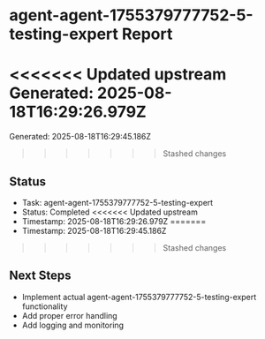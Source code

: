 # agent-agent-1755379777752-5-testing-expert Report

<<<<<<< Updated upstream
Generated: 2025-08-18T16:29:26.979Z
=======
Generated: 2025-08-18T16:29:45.186Z
>>>>>>> Stashed changes

## Status
- Task: agent-agent-1755379777752-5-testing-expert
- Status: Completed
<<<<<<< Updated upstream
- Timestamp: 2025-08-18T16:29:26.979Z
=======
- Timestamp: 2025-08-18T16:29:45.186Z
>>>>>>> Stashed changes

## Next Steps
- Implement actual agent-agent-1755379777752-5-testing-expert functionality
- Add proper error handling
- Add logging and monitoring

